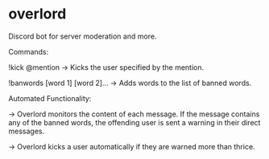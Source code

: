 # overlord
Discord bot for server moderation and more.

Commands: 

  !kick @mention -> Kicks the user specified by the mention.
  
  !banwords [word 1] [word 2]... -> Adds words to the list of banned words.
  
Automated Functionality:

  -> Overlord monitors the content of each message. If the message contains any of the banned words, the offending user is sent a warning in their direct messages.
  
  -> Overlord kicks a user automatically if they are warned more than thrice.

